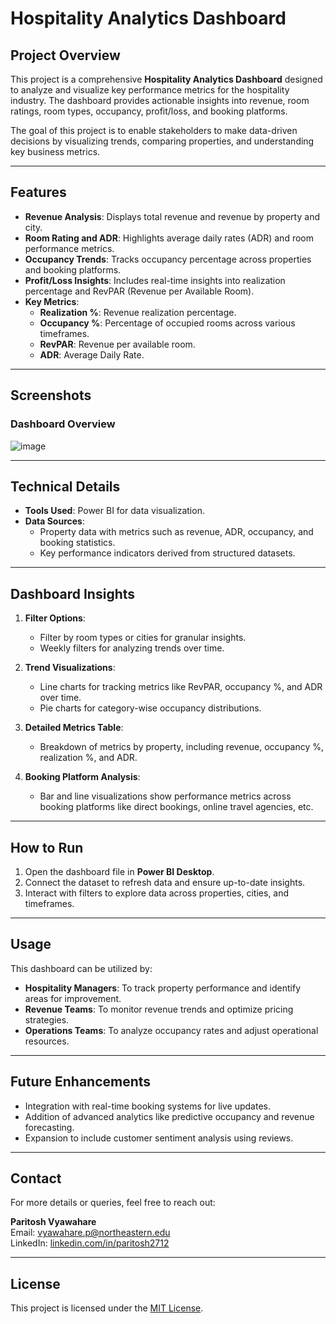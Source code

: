 # Hospitality Analytics Dashboard

## Project Overview
This project is a comprehensive **Hospitality Analytics Dashboard** designed to analyze and visualize key performance metrics for the hospitality industry. The dashboard provides actionable insights into revenue, room ratings, room types, occupancy, profit/loss, and booking platforms.

The goal of this project is to enable stakeholders to make data-driven decisions by visualizing trends, comparing properties, and understanding key business metrics.

---

## Features
- **Revenue Analysis**: Displays total revenue and revenue by property and city.
- **Room Rating and ADR**: Highlights average daily rates (ADR) and room performance metrics.
- **Occupancy Trends**: Tracks occupancy percentage across properties and booking platforms.
- **Profit/Loss Insights**: Includes real-time insights into realization percentage and RevPAR (Revenue per Available Room).
- **Key Metrics**:
  - **Realization %**: Revenue realization percentage.
  - **Occupancy %**: Percentage of occupied rooms across various timeframes.
  - **RevPAR**: Revenue per available room.
  - **ADR**: Average Daily Rate.

---

## Screenshots
### Dashboard Overview
![image](https://github.com/user-attachments/assets/88d18644-166d-4a49-9476-a9149d49b7ef)


---

## Technical Details
- **Tools Used**: Power BI for data visualization.
- **Data Sources**:  
  - Property data with metrics such as revenue, ADR, occupancy, and booking statistics.
  - Key performance indicators derived from structured datasets.

---

## Dashboard Insights
1. **Filter Options**:
   - Filter by room types or cities for granular insights.
   - Weekly filters for analyzing trends over time.

2. **Trend Visualizations**:
   - Line charts for tracking metrics like RevPAR, occupancy %, and ADR over time.
   - Pie charts for category-wise occupancy distributions.

3. **Detailed Metrics Table**:
   - Breakdown of metrics by property, including revenue, occupancy %, realization %, and ADR.

4. **Booking Platform Analysis**:
   - Bar and line visualizations show performance metrics across booking platforms like direct bookings, online travel agencies, etc.

---

## How to Run
1. Open the dashboard file in **Power BI Desktop**.
2. Connect the dataset to refresh data and ensure up-to-date insights.
3. Interact with filters to explore data across properties, cities, and timeframes.

---

## Usage
This dashboard can be utilized by:
- **Hospitality Managers**: To track property performance and identify areas for improvement.
- **Revenue Teams**: To monitor revenue trends and optimize pricing strategies.
- **Operations Teams**: To analyze occupancy rates and adjust operational resources.

---

## Future Enhancements
- Integration with real-time booking systems for live updates.
- Addition of advanced analytics like predictive occupancy and revenue forecasting.
- Expansion to include customer sentiment analysis using reviews.

---

## Contact
For more details or queries, feel free to reach out:

**Paritosh Vyawahare**  
Email: [vyawahare.p@northeastern.edu](mailto:vyawahare.p@northeastern.edu)  
LinkedIn: [linkedin.com/in/paritosh2712](https://www.linkedin.com/in/paritosh2712)

---

## License
This project is licensed under the [MIT License](LICENSE).
